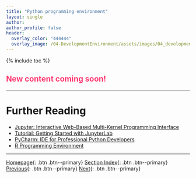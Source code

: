 ```yaml
---
title: "Python programming environment"
layout: single
author:
author_profile: false
header:
  overlay_color: "444444"
  overlay_image: /04-DevelopmentEnvironment/assets/images/04_development_envir_banner.png
---
```


{% include toc %}

## <span style="color: #ff3870;">New content coming soon!</span>







___
# Further Reading
* [Jupyter: Interactive Web-Based Multi-Kernel Programming Interface](02A-jupyter-basics)
* [Tutorial: Getting Started with JupyterLab](02B-tutorial-jupyter-lab)
* [PyCharm: IDE for Professional Python Developers](02C-pycharm-ide)
* [R Programming Environment](03-r-programming-environment.md)

___

[Homepage](../index.md){: .btn  .btn--primary}
[Section Index](00-DevelopmentEnvironment-LandingPage){: .btn  .btn--primary}
[Previous](01A-tutorial-atom-editor){: .btn  .btn--primary}
[Next](02A-jupyter-basics){: .btn  .btn--primary}

